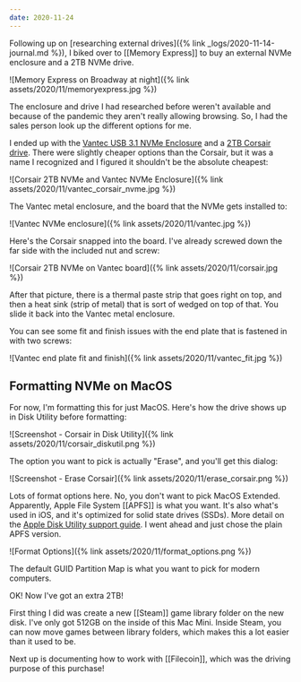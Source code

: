 ```yaml
---
date: 2020-11-24
---
```


Following up on [researching external drives]({% link _logs/2020-11-14-journal.md %}), I biked over to [[Memory Express]] to buy an external NVMe enclosure and a 2TB NVMe drive.

![Memory Express on Broadway at night]({% link assets/2020/11/memoryexpress.jpg %})

The enclosure and drive I had researched before weren't available and because of the pandemic they aren't really allowing browsing. So, I had the sales person look up the different options for me.

I ended up with the [Vantec USB 3.1 NVMe Enclosure](https://www.memoryexpress.com/Products/MX77615) and a [2TB Corsair drive](https://www.memoryexpress.com/Products/MX00114158). There were slightly cheaper options than the Corsair, but it was a name I recognized and I figured it shouldn't be the absolute cheapest:

![Corsair 2TB NVMe and Vantec NVMe Enclosure]({% link assets/2020/11/vantec_corsair_nvme.jpg %})

The Vantec metal enclosure, and the board that the NVMe gets installed to:

![Vantec NVMe enclosure]({% link assets/2020/11/vantec.jpg %})

Here's the Corsair snapped into the board. I've already screwed down the far side with the included nut and screw:

![Corsair 2TB NVMe on Vantec board]({% link assets/2020/11/corsair.jpg %})

After that picture, there is a thermal paste strip that goes right on top, and then a heat sink (strip of metal) that is sort of wedged on top of that. You slide it back into the Vantec metal enclosure.

You can see some fit and finish issues with the end plate that is fastened in with two screws:

![Vantec end plate fit and finish]({% link assets/2020/11/vantec_fit.jpg %})

## Formatting NVMe on MacOS

For now, I'm formatting this for just MacOS. Here's how the drive shows up in Disk Utility before formatting:

![Screenshot - Corsair in Disk Utility]({% link assets/2020/11/corsair_diskutil.png %})

The option you want to pick is actually "Erase", and you'll get this dialog:

![Screenshot - Erase Corsair]({% link assets/2020/11/erase_corsair.png %})

Lots of format options here. No, you don't want to pick MacOS Extended. Apparently, Apple File System [[APFS]] is what you want. It's also what's used in iOS, and it's optimized for solid state drives (SSDs). More detail on the [Apple Disk Utility support guide](https://support.apple.com/en-ca/guide/disk-utility/dsku19ed921c/19.0/mac/10.15). I went ahead and just chose the plain APFS version.

![Format Options]({% link assets/2020/11/format_options.png %})

The default GUID Partition Map is what you want to pick for modern computers.

OK! Now I've got an extra 2TB!

First thing I did was create a new [[Steam]] game library folder on the new disk. I've only got 512GB on the inside of this Mac Mini. Inside Steam, you can now move games between library folders, which makes this a lot easier than it used to be.

Next up is documenting how to work with [[Filecoin]], which was the driving purpose of this purchase!